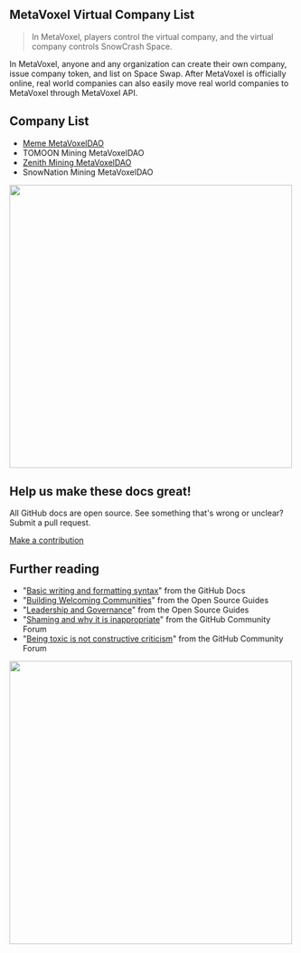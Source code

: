 ## MetaVoxel Virtual Company List

> In MetaVoxel, players control the virtual company, and the virtual company controls SnowCrash Space.

In MetaVoxel, anyone and any organization can create their own company, issue company token, and list on Space Swap. After MetaVoxel is officially online, real world companies can also easily move real world companies to MetaVoxel through MetaVoxel API.

## Company List

- [Meme MetaVoxelDAO](https://daos.snowcrash.space/daos/me3/)
- TOMOON Mining MetaVoxelDAO
- [Zenith Mining MetaVoxelDAO](https://daos.snowcrash.space/daos/zenith/)
- SnowNation Mining MetaVoxelDAO

<img src="https://daos.snowcrash.space/static/world_a2.svg" width="500" />

## Help us make these docs great!

All GitHub docs are open source. See something that's wrong or unclear? Submit a pull request.

[Make a contribution](https://github.com/SnowCrashDAO/metavoxel-daos/edit/main/README.md)

## Further reading

- "[Basic writing and formatting syntax](https://docs.github.com/en/github/writing-on-github/getting-started-with-writing-and-formatting-on-github/basic-writing-and-formatting-syntax)" from the GitHub Docs
- "[Building Welcoming Communities](https://opensource.guide/building-community/)" from the Open Source Guides
- "[Leadership and Governance](https://opensource.guide/leadership-and-governance/)" from the Open Source Guides
- "[Shaming and why it is inappropriate](https://github.community/t/shaming-and-why-it-is-inappropriate/10229)" from the GitHub Community Forum
- "[Being toxic is not constructive criticism](https://github.community/t/being-toxic-is-not-constructive-criticism/10225)" from the GitHub Community Forum

<img src="https://daos.snowcrash.space/static/agreement_a1.svg" width="500" />
